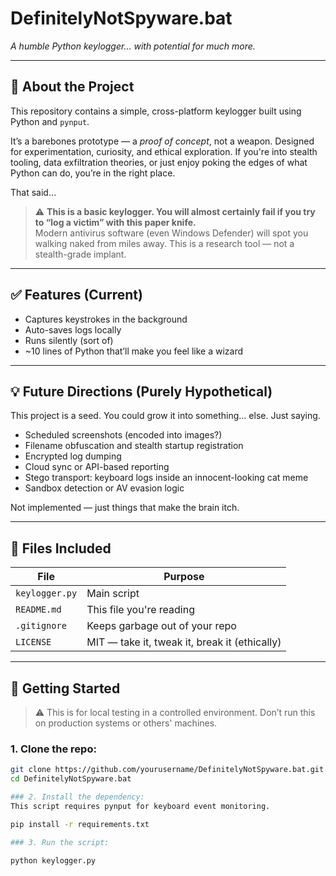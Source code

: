 # DefinitelyNotSpyware.bat  
*A humble Python keylogger… with potential for much more.*

---

## 👀 About the Project  
This repository contains a simple, cross-platform keylogger built using Python and `pynput`.

It’s a barebones prototype — a *proof of concept*, not a weapon. Designed for experimentation, curiosity, and ethical exploration. If you're into stealth tooling, data exfiltration theories, or just enjoy poking the edges of what Python can do, you’re in the right place.

That said…

> ⚠️ **This is a basic keylogger. You will almost certainly fail if you try to “log a victim” with this paper knife.**  
> Modern antivirus software (even Windows Defender) will spot you walking naked from miles away. This is a research tool — not a stealth-grade implant.

---

## ✅ Features (Current)
- Captures keystrokes in the background
- Auto-saves logs locally
- Runs silently (sort of)
- ~10 lines of Python that’ll make you feel like a wizard

---

## 💡 Future Directions (Purely Hypothetical)
This project is a seed. You could grow it into something… else. Just saying.

- Scheduled screenshots (encoded into images?)
- Filename obfuscation and stealth startup registration
- Encrypted log dumping
- Cloud sync or API-based reporting
- Stego transport: keyboard logs inside an innocent-looking cat meme
- Sandbox detection or AV evasion logic

Not implemented — just things that make the brain itch.  

---

## 📁 Files Included
| File | Purpose |
|------|---------|
| `keylogger.py` | Main script |
| `README.md` | This file you're reading |
| `.gitignore` | Keeps garbage out of your repo |
| `LICENSE` | MIT — take it, tweak it, break it (ethically) |

---

## 🚀 Getting Started

> ⚠️ This is for local testing in a controlled environment. Don’t run this on production systems or others' machines.

### 1. Clone the repo:
```bash
git clone https://github.com/yourusername/DefinitelyNotSpyware.bat.git
cd DefinitelyNotSpyware.bat

### 2. Install the dependency:
This script requires pynput for keyboard event monitoring.

pip install -r requirements.txt

### 3. Run the script:

python keylogger.py
